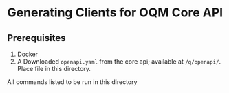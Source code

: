 # Generating Clients for OQM Core API

## Prerequisites

 1. Docker
 2. A Downloaded `openapi.yaml` from the core api; available at `/q/openapi/`. Place file in this directory.

All commands listed to be run in this directory


## 



